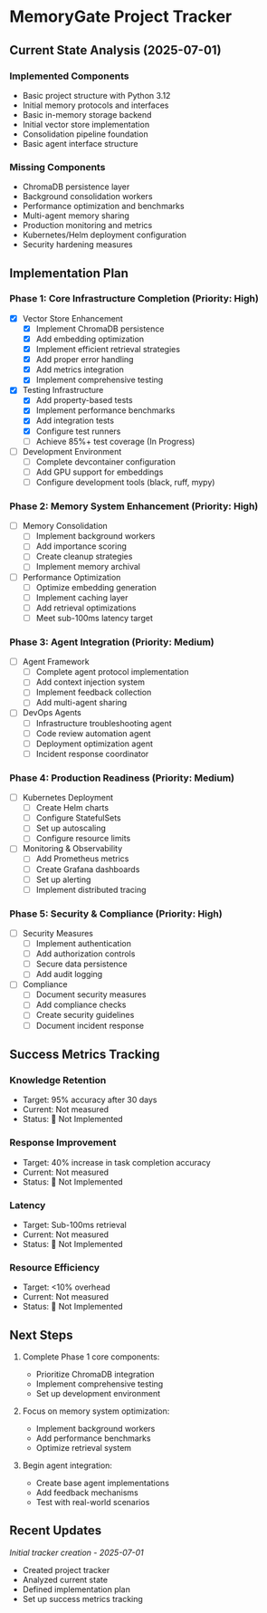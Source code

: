 # MemoryGate Project Tracker

## Current State Analysis (2025-07-01)

### Implemented Components
- Basic project structure with Python 3.12
- Initial memory protocols and interfaces
- Basic in-memory storage backend
- Initial vector store implementation
- Consolidation pipeline foundation
- Basic agent interface structure

### Missing Components
- ChromaDB persistence layer
- Background consolidation workers
- Performance optimization and benchmarks
- Multi-agent memory sharing
- Production monitoring and metrics
- Kubernetes/Helm deployment configuration
- Security hardening measures

## Implementation Plan

### Phase 1: Core Infrastructure Completion (Priority: High)

- [x] Vector Store Enhancement
  - [x] Implement ChromaDB persistence
  - [x] Add embedding optimization
  - [x] Implement efficient retrieval strategies
  - [x] Add proper error handling
  - [x] Add metrics integration
  - [x] Implement comprehensive testing
  
- [x] Testing Infrastructure
  - [x] Add property-based tests
  - [x] Implement performance benchmarks
  - [x] Add integration tests
  - [x] Configure test runners
  - [ ] Achieve 85%+ test coverage (In Progress)

- [ ] Development Environment
  - [ ] Complete devcontainer configuration
  - [ ] Add GPU support for embeddings
  - [ ] Configure development tools (black, ruff, mypy)

### Phase 2: Memory System Enhancement (Priority: High)

- [ ] Memory Consolidation
  - [ ] Implement background workers
  - [ ] Add importance scoring
  - [ ] Create cleanup strategies
  - [ ] Implement memory archival

- [ ] Performance Optimization
  - [ ] Optimize embedding generation
  - [ ] Implement caching layer
  - [ ] Add retrieval optimizations
  - [ ] Meet sub-100ms latency target

### Phase 3: Agent Integration (Priority: Medium)

- [ ] Agent Framework
  - [ ] Complete agent protocol implementation
  - [ ] Add context injection system
  - [ ] Implement feedback collection
  - [ ] Add multi-agent sharing

- [ ] DevOps Agents
  - [ ] Infrastructure troubleshooting agent
  - [ ] Code review automation agent
  - [ ] Deployment optimization agent
  - [ ] Incident response coordinator

### Phase 4: Production Readiness (Priority: Medium)

- [ ] Kubernetes Deployment
  - [ ] Create Helm charts
  - [ ] Configure StatefulSets
  - [ ] Set up autoscaling
  - [ ] Configure resource limits

- [ ] Monitoring & Observability
  - [ ] Add Prometheus metrics
  - [ ] Create Grafana dashboards
  - [ ] Set up alerting
  - [ ] Implement distributed tracing

### Phase 5: Security & Compliance (Priority: High)

- [ ] Security Measures
  - [ ] Implement authentication
  - [ ] Add authorization controls
  - [ ] Secure data persistence
  - [ ] Add audit logging

- [ ] Compliance
  - [ ] Document security measures
  - [ ] Add compliance checks
  - [ ] Create security guidelines
  - [ ] Document incident response

## Success Metrics Tracking

### Knowledge Retention
- Target: 95% accuracy after 30 days
- Current: Not measured
- Status: 🔴 Not Implemented

### Response Improvement
- Target: 40% increase in task completion accuracy
- Current: Not measured
- Status: 🔴 Not Implemented

### Latency
- Target: Sub-100ms retrieval
- Current: Not measured
- Status: 🔴 Not Implemented

### Resource Efficiency
- Target: <10% overhead
- Current: Not measured
- Status: 🔴 Not Implemented

## Next Steps

1. Complete Phase 1 core components:
   - Prioritize ChromaDB integration
   - Implement comprehensive testing
   - Set up development environment

2. Focus on memory system optimization:
   - Implement background workers
   - Add performance benchmarks
   - Optimize retrieval system

3. Begin agent integration:
   - Create base agent implementations
   - Add feedback mechanisms
   - Test with real-world scenarios

## Recent Updates

*Initial tracker creation - 2025-07-01*
- Created project tracker
- Analyzed current state
- Defined implementation plan
- Set up success metrics tracking
